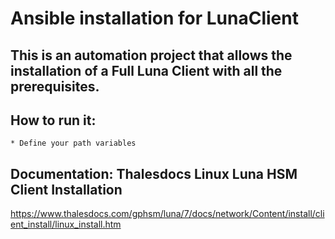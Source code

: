 #  Ansible installation for LunaClient

## This is an automation project that allows the installation of a Full Luna Client with all the prerequisites. 

## How to run it:
	* Define your path variables


## Documentation: Thalesdocs Linux Luna HSM Client Installation

https://www.thalesdocs.com/gphsm/luna/7/docs/network/Content/install/client_install/linux_install.htm
